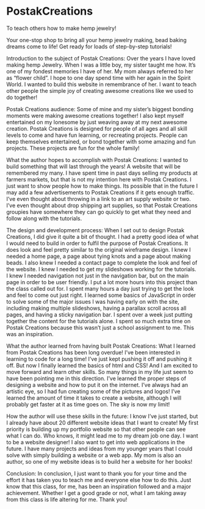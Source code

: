 # PostakCreations
To teach others how to make hemp jewelry!

Your one-stop shop to bring all your hemp jewelry making, bead baking dreams come to life! Get ready for loads of step-by-step tutorials!

Introduction to the subject of Postak Creations:
Over the years I have loved making hemp Jewelry. When I was a little boy, my sister taught me how. It’s one of my fondest memories I have of her. My mom always referred to her as “flower child”. I hope to one day spend time with her again in the Spirit World. I wanted to build this website in remembrance of her. I want to teach other people the simple joy of creating awesome creations like we used to do together!

Postak Creations audience:
Some of mine and my sister’s biggest bonding moments were making awesome creations together! I also kept myself entertained on my lonesome by just weaving away at my next awesome creation. Postak Creations is designed for people of all ages and all skill levels to come and have fun learning, or recreating projects. People can keep themselves entertained, or bond together with some amazing and fun projects. These projects are fun for the whole family!

What the author hopes to accomplish with Postak Creations:
I wanted to build something that will last through the years! A website that will be remembered my many. I have spent time in past days selling my products at farmers markets, but that is not my intention here with Postak Creations. I just want to show people how to make things. Its possible that in the future I may add a few advertisements to Postak Creations if it gets enough traffic. I’ve even thought about throwing in a link to an art supply website or two. I’ve even thought about drop shipping art supplies, so that Postak Creations groupies have somewhere they can go quickly to get what they need and follow along with the tutorials.

The design and development process: 
When I set out to design Postak Creations, I did give it quite a bit of thought. I had a pretty good idea of what I would need to build in order to fulfil the purpose of Postak Creations. It does look and feel pretty similar to the original wireframe design. I knew I needed a home page, a page about tying knots and a page about making beads. I also knew I needed a contact page to complete the look and feel of the website. I knew I needed to get my slideshows working for the tutorials. I knew I needed navigation not just in the navigation bar, but on the main page in order to be user friendly. I put a lot more hours into this project than the class called out for. I spent many hours a day just trying to get the look and feel to come out just right. I learned some basics of JavaScript in order to solve some of the major issues I was having early on with the site, including making multiple slideshows, having a parallax scroll across all pages, and having a sticky navigation bar.  I spent over a week just putting together the content for the tutorials alone.  I spent so much extra time on Postak Creations because this wasn’t just a school assignment to me. This was an inspiration. 

What the author learned from having built Postak Creations:
What I learned from Postak Creations has been long overdue! I’ve been interested in learning to code for a long time! I’ve just kept pushing it off and pushing it off. But now I finally learned the basics of html and CSS! And I am excited to move forward and learn other skills. So many things in my life just seem to have been pointing me in this direction. I’ve learned the proper steps of designing a website and how to put it on the internet. I’ve always had an artistic eye, so I had fun creating some of the pictures and logos! I’ve learned the amount of time it takes to create a website, although I will probably get faster at it as time goes on. The sky is now my limit!

 How the author will use these skills in the future: 
I know I’ve just started, but I already have about 20 different website ideas that I want to create! My first priority is building up my portfolio website so that other people can see what I can do. Who knows, it might lead me to my dream job one day. I want to be a website designer! I also want to get into web applications in the future. I have many projects and ideas from my younger years that I could solve with simply building a website or a web app. My mom is also an author, so one of my website ideas is to build her a website for her books! 

Conclusion:
In conclusion, I just want to thank you for your time and the effort it has taken you to teach me and everyone else how to do this. Just know that this class, for me, has been an inspiration followed and a major achievement. Whether I get a good grade or not, what I am taking away from this class is life altering for me. Thank you!
